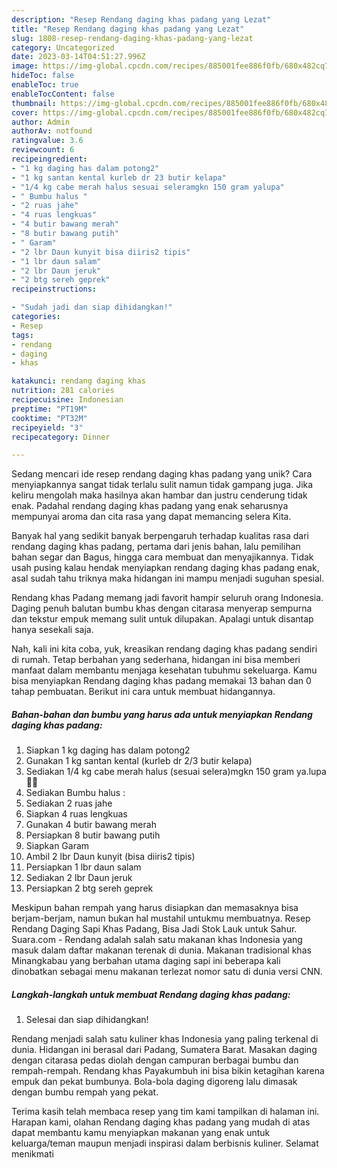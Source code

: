 ```yaml
---
description: "Resep Rendang daging khas padang yang Lezat"
title: "Resep Rendang daging khas padang yang Lezat"
slug: 1808-resep-rendang-daging-khas-padang-yang-lezat
category: Uncategorized
date: 2023-03-14T04:51:27.996Z
image: https://img-global.cpcdn.com/recipes/885001fee886f0fb/680x482cq70/rendang-daging-khas-padang-foto-resep-utama.jpg
hideToc: false
enableToc: true
enableTocContent: false
thumbnail: https://img-global.cpcdn.com/recipes/885001fee886f0fb/680x482cq70/rendang-daging-khas-padang-foto-resep-utama.jpg
cover: https://img-global.cpcdn.com/recipes/885001fee886f0fb/680x482cq70/rendang-daging-khas-padang-foto-resep-utama.jpg
author: Admin
authorAv: notfound
ratingvalue: 3.6
reviewcount: 6
recipeingredient:
- "1 kg daging has dalam potong2"
- "1 kg santan kental kurleb dr 23 butir kelapa"
- "1/4 kg cabe merah halus sesuai seleramgkn 150 gram yalupa"
- " Bumbu halus "
- "2 ruas jahe"
- "4 ruas lengkuas"
- "4 butir bawang merah"
- "8 butir bawang putih"
- " Garam"
- "2 lbr Daun kunyit bisa diiris2 tipis"
- "1 lbr daun salam"
- "2 lbr Daun jeruk"
- "2 btg sereh geprek"
recipeinstructions:

- "Sudah jadi dan siap dihidangkan!"
categories:
- Resep
tags:
- rendang
- daging
- khas

katakunci: rendang daging khas 
nutrition: 281 calories
recipecuisine: Indonesian
preptime: "PT19M"
cooktime: "PT32M"
recipeyield: "3"
recipecategory: Dinner

---
```





Sedang mencari ide resep rendang daging khas padang yang unik? Cara menyiapkannya sangat tidak terlalu sulit namun tidak gampang juga. Jika keliru mengolah maka hasilnya akan hambar dan justru cenderung tidak enak. Padahal rendang daging khas padang yang enak seharusnya mempunyai aroma dan cita rasa yang dapat memancing selera Kita.





Banyak hal yang sedikit banyak berpengaruh terhadap kualitas rasa dari rendang daging khas padang, pertama dari jenis bahan, lalu pemilihan bahan segar dan Bagus, hingga cara membuat dan menyajikannya. Tidak usah pusing kalau hendak menyiapkan rendang daging khas padang enak,      asal sudah tahu triknya maka hidangan ini mampu menjadi suguhan spesial.














Rendang khas Padang memang jadi favorit hampir seluruh orang Indonesia. Daging penuh balutan bumbu khas dengan citarasa menyerap sempurna dan tekstur empuk memang sulit untuk dilupakan. Apalagi untuk disantap hanya sesekali saja.






Nah, kali ini kita coba, yuk, kreasikan rendang daging khas padang sendiri di rumah. Tetap berbahan yang sederhana, hidangan ini bisa memberi manfaat dalam membantu menjaga kesehatan tubuhmu sekeluarga. Kamu bisa menyiapkan Rendang daging khas padang memakai 13 bahan dan 0 tahap pembuatan. Berikut ini cara untuk membuat hidangannya.

<!--inarticleads1-->

##### Bahan-bahan dan bumbu yang harus ada untuk menyiapkan Rendang daging khas padang:

1. Siapkan 1 kg daging has dalam potong2
1. Gunakan 1 kg santan kental (kurleb dr 2/3 butir kelapa)
1. Sediakan 1/4 kg cabe merah halus (sesuai selera)mgkn 150 gram ya.lupa🤭🙏
1. Sediakan  Bumbu halus :
1. Sediakan 2 ruas jahe
1. Siapkan 4 ruas lengkuas
1. Gunakan 4 butir bawang merah
1. Persiapkan 8 butir bawang putih
1. Siapkan  Garam
1. Ambil 2 lbr Daun kunyit (bisa diiris2 tipis)
1. Persiapkan 1 lbr daun salam
1. Sediakan 2 lbr Daun jeruk
1. Persiapkan 2 btg sereh geprek


Meskipun bahan rempah yang harus disiapkan dan memasaknya bisa berjam-berjam, namun bukan hal mustahil untukmu membuatnya. Resep Rendang Daging Sapi Khas Padang, Bisa Jadi Stok Lauk untuk Sahur. Suara.com - Rendang adalah salah satu makanan khas Indonesia yang masuk dalam daftar makanan terenak di dunia. Makanan tradisional khas Minangkabau yang berbahan utama daging sapi ini beberapa kali dinobatkan sebagai menu makanan terlezat nomor satu di dunia versi CNN. 

<!--inarticleads2-->

##### Langkah-langkah untuk membuat Rendang daging khas padang:


1. Selesai dan siap dihidangkan!

Rendang menjadi salah satu kuliner khas Indonesia yang paling terkenal di dunia. Hidangan ini berasal dari Padang, Sumatera Barat. Masakan daging dengan citarasa pedas diolah dengan campuran berbagai bumbu dan rempah-rempah. Rendang khas Payakumbuh ini bisa bikin ketagihan karena empuk dan pekat bumbunya. Bola-bola daging digoreng lalu dimasak dengan bumbu rempah yang pekat. 

Terima kasih telah membaca resep yang tim kami tampilkan di halaman ini. Harapan kami, olahan Rendang daging khas padang yang mudah di atas dapat membantu kamu menyiapkan makanan yang enak untuk keluarga/teman maupun menjadi inspirasi dalam berbisnis kuliner. Selamat menikmati
